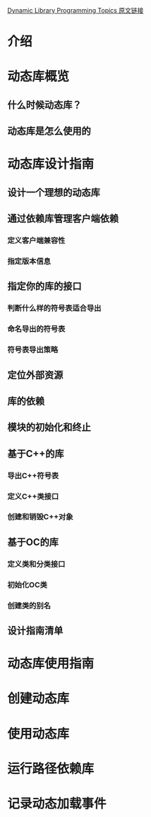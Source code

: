 [Dynamic Library Programming Topics 原文链接](https://developer.apple.com/library/archive/documentation/DeveloperTools/Conceptual/DynamicLibraries/000-Introduction/Introduction.html#//apple_ref/doc/uid/TP40001869)

# 介绍

# 动态库概览

## 什么时候动态库？

## 动态库是怎么使用的

# 动态库设计指南

## 设计一个理想的动态库

## 通过依赖库管理客户端依赖

### 定义客户端兼容性

### 指定版本信息

## 指定你的库的接口

### 判断什么样的符号表适合导出

### 命名导出的符号表

### 符号表导出策略

## 定位外部资源

## 库的依赖

## 模块的初始化和终止

## 基于C++的库

### 导出C++符号表

### 定义C++类接口

### 创建和销毁C++对象

## 基于OC的库

### 定义类和分类接口

### 初始化OC类

### 创建类的别名

## 设计指南清单

# 动态库使用指南

# 创建动态库

# 使用动态库

# 运行路径依赖库

# 记录动态加载事件